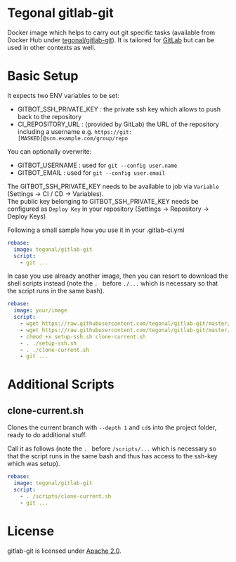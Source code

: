 # Tegonal gitlab-git

Docker image which helps to carry out git specific tasks (available from Docker Hub under [tegonal/gitlab-git](https://hub.docker.com/r/tegonal/gitlab-git)).
It is tailored for [GitLab](https://gitlab.com) but can be used in other contexts as well.

# Basic Setup

It expects two ENV variables to be set:
- GITBOT_SSH_PRIVATE_KEY : the private ssh key which allows to push back to the repository
- CI_REPOSITORY_URL : (provided by GitLab) the URL of the repository including a username e.g. `https://git:[MASKED]@scm.example.com/group/repo`

You can optionally overwrite:
- GITBOT_USERNAME : used for `git --config user.name`
- GITBOT_EMAIL : used for `git --config user.email`


The GITBOT_SSH_PRIVATE_KEY needs to be available to job via `Variable` (Settings -> CI / CD -> Variables).  
The public key belonging to GITBOT_SSH_PRIVATE_KEY needs be configured as `Deploy Key` in your repository (Settings -> Repository -> Deploy Keys)

Following a small sample how you use it in your .gitlab-ci.yml 
```yml
rebase: 
  image: tegonal/gitlab-git
  script:
    - git ...
```

In case you use already another image, then you can resort to download the shell scripts instead (note the `. ` before `./...` which is necessary so that the script runs in the same bash).

```yml
rebase: 
  image: your/image
  script:
    - wget https://raw.githubusercontent.com/tegonal/gitlab-git/master/scripts/setup-ssh.sh
    - wget https://raw.githubusercontent.com/tegonal/gitlab-git/master/scripts/clone-current.sh
    - chmod +x setup-ssh.sh clone-current.sh
    - . ./setup-ssh.sh
    - . ./clone-current.sh
    - git ...
```


# Additional Scripts

## clone-current.sh

Clones the current branch with `--depth 1` and `cd`s into the project folder, ready to do additional stuff.


Call it as follows (note the `. ` before `/scripts/...` which is necessary so that the script runs in the same bash and thus has access to the ssh-key which was setup).

```yml
rebase: 
  image: tegonal/gitlab-git
  script:
    - . /scripts/clone-current.sh
    - git ...

```


# License
gitlab-git is licensed under [Apache 2.0](http://opensource.org/licenses/Apache2.0).